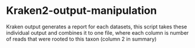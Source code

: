 # Kraken2-output-manipulation
Kraken output generates a report for each datasets, this script takes these individual output and combines it to one file, where each column is number of reads that were rooted to this taxon (column 2 in summary)

